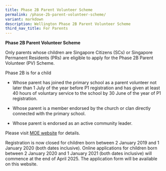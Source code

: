 ```yaml
---
title: Phase 2B Parent Volunteer Scheme
permalink: /phase-2b-parent-volunteer-scheme/
variant: markdown
description: Wellington Phase 2B Parent Volunteer Scheme
third_nav_title: For Parents
---
```

<p><strong>Phase 2B Parent Volunteer Scheme</strong>
</p>
<p>Only parents whose children are Singapore Citizens (SCs) or Singapore
Permanent Residents (PRs) are eligible to apply for the Phase 2B Parent
Volunteer (PV) Scheme.</p>
<p>Phase 2B is for a child</p>
<ul data-tight="true" class="tight">
<li>
<p>Whose parent has joined the primary school as a parent volunteer not later
than 1 July of the year before P1 registration and has given at least 40
hours of voluntary service to the school by 30 June of the year of P1 registration.</p>
</li>
<li>
<p>Whose parent is a member endorsed by the church or clan directly connected
with the primary school.</p>
</li>
<li>
<p>Whose parent is endorsed as an active community leader.</p>
</li>
</ul>
<p>Please visit <a href="https://www.moe.gov.sg/primary/p1-registration/registration-phases-key-dates?pt=2B" rel="noopener nofollow" target="_blank">MOE website</a> for
details.</p>
<p>Registration is now closed for children born between 2 January 2019 and
1 January 2020 (both dates inclusive). Online applications for children
born between 2 January 2020 and 1 January 2021 (both dates inclusive) will
commence at the end of April 2025. The application form will be available
on this website.</p>